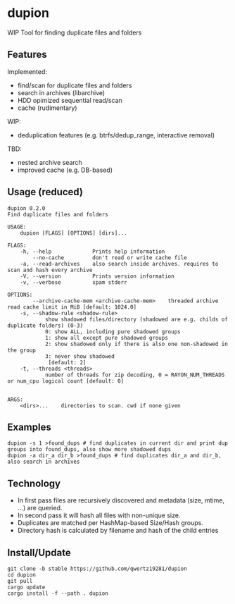 # dupion

WIP Tool for finding duplicate files and folders


## Features

Implemented:
- find/scan for duplicate files and folders
- search in archives (libarchive)
- HDD opimized sequential read/scan
- cache (rudimentary)  

WIP:
- deduplication features (e.g. btrfs/dedup_range, interactive removal)

TBD:
- nested archive search
- improved cache (e.g. DB-based)

## Usage (reduced)

```
dupion 0.2.0
Find duplicate files and folders

USAGE:
    dupion [FLAGS] [OPTIONS] [dirs]...

FLAGS:
    -h, --help             Prints help information
        --no-cache         don't read or write cache file
    -a, --read-archives    also search inside archives. requires to scan and hash every archive
    -V, --version          Prints version information
    -v, --verbose          spam stderr

OPTIONS:
        --archive-cache-mem <archive-cache-mem>    threaded archive read cache limit in MiB [default: 1024.0]
    -s, --shadow-rule <shadow-rule>
            show shadowed files/directory (shadowed are e.g. childs of duplicate folders) (0-3)
            0: show ALL, including pure shadowed groups
            1: show all except pure shadowed groups
            2: show shadowed only if there is also one non-shadowed in the group
            3: never show shadowed
             [default: 2]
    -t, --threads <threads>
            number of threads for zip decoding, 0 = RAYON_NUM_THREADS or num_cpu logical count [default: 0]


ARGS:
    <dirs>...    directories to scan. cwd if none given
```

## Examples

```
dupion -s 1 >found_dups # find duplicates in current dir and print dup groups into found_dups, also show more shadowed dups
dupion -a dir_a dir_b >found_dups # find duplicates dir_a and dir_b, also search in archives
```

## Technology

- In first pass files are recursively discovered and metadata (size, mtime, ...) are queried.
- In second pass it will hash all files with non-unique size.
- Duplicates are matched per HashMap-based Size/Hash groups.
- Directory hash is calculated by filename and hash of the child entries

## Install/Update

```
git clone -b stable https://github.com/qwertz19281/dupion
cd dupion
git pull
cargo update
cargo install -f --path . dupion
```
